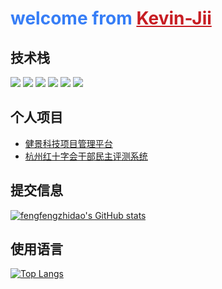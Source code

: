 
<h1 style="color: #377ef6">welcome from <a href="http://www.jeckwell.info" style="color: #c71d23">Kevin-Jii</a> </h1>



## 技术栈

![](https://img.shields.io/badge/vue-v2.6.2/3.2.0-informational?style=flat&logo=vue.js&logoColor=green&color=2bbc8a)
![](https://img.shields.io/badge/JS-JavaScript-informational?style=flat&logo=javascript&logoColor=yellow&color=2bbc8a)
![](https://img.shields.io/badge/Axios-v0.19.0-informational?style=flat&logo=Axios&logoColor=skyblue&color=2bbc8a)
![](https://img.shields.io/badge/npm-v10.2.0-informational?style=flat&logo=npm&logoColor=red&color=2bbc8a)
![](https://img.shields.io/badge/mysql-v8.0-informational?style=flat&logo=Mysql&logoColor=yellow&color=2bbc8a)
![](https://img.shields.io/badge/golang-v1.19.0-informational?style=flat&logo=Go&logoColor=blue&color=2bbc8a)



## 个人项目

-  <a target="_blank" href="http://111.0.98.212:8090">健景科技项目管理平台</a>
-  <a target="_blank" href="http://115.238.103.228:9090">杭州红十字会干部民主评测系统</a>


## 提交信息

[![fengfengzhidao's GitHub stats](https://github-readme-stats.vercel.app/api?username=Kevin-Jii&count_private=true&show_icons=true&theme=onedark)](https://github.com/anuraghazra/github-readme-stats)


## 使用语言

[![Top Langs](https://github-readme-stats.vercel.app/api/top-langs/?username=fengfengzhidao&layout=compact)](https://github.com/anuraghazra/github-readme-stats)
